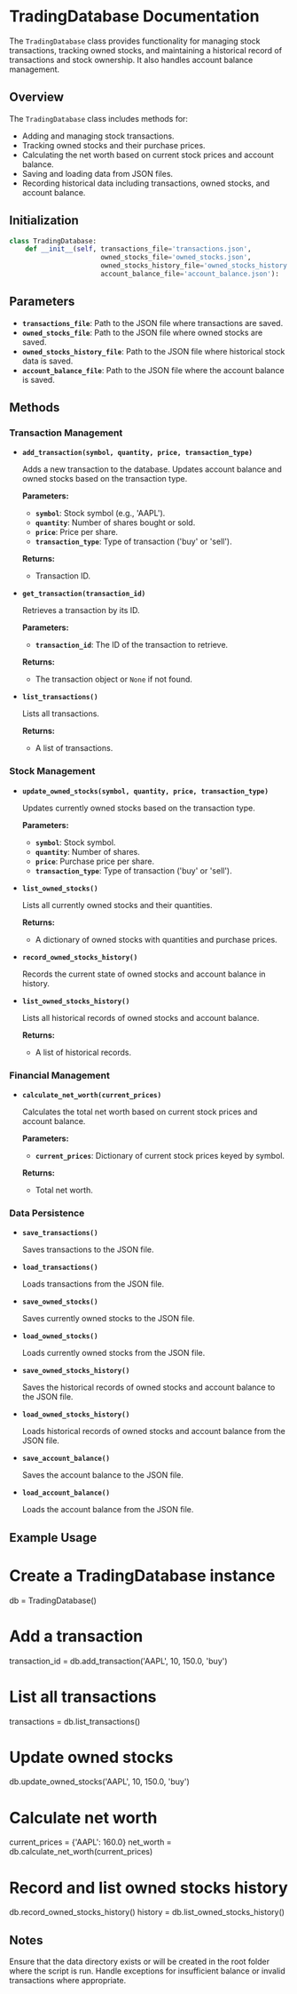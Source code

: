 # TradingDatabase Documentation

The `TradingDatabase` class provides functionality for managing stock transactions, tracking owned stocks, and maintaining a historical record of transactions and stock ownership. It also handles account balance management.

## Overview

The `TradingDatabase` class includes methods for:
- Adding and managing stock transactions.
- Tracking owned stocks and their purchase prices.
- Calculating the net worth based on current stock prices and account balance.
- Saving and loading data from JSON files.
- Recording historical data including transactions, owned stocks, and account balance.

## Initialization

```python
class TradingDatabase:
    def __init__(self, transactions_file='transactions.json', 
                       owned_stocks_file='owned_stocks.json',
                       owned_stocks_history_file='owned_stocks_history.json',
                       account_balance_file='account_balance.json'):
```

## Parameters

- **`transactions_file`**: Path to the JSON file where transactions are saved.
- **`owned_stocks_file`**: Path to the JSON file where owned stocks are saved.
- **`owned_stocks_history_file`**: Path to the JSON file where historical stock data is saved.
- **`account_balance_file`**: Path to the JSON file where the account balance is saved.

## Methods

### Transaction Management

- **`add_transaction(symbol, quantity, price, transaction_type)`**

  Adds a new transaction to the database. Updates account balance and owned stocks based on the transaction type.

  **Parameters:**
  - **`symbol`**: Stock symbol (e.g., 'AAPL').
  - **`quantity`**: Number of shares bought or sold.
  - **`price`**: Price per share.
  - **`transaction_type`**: Type of transaction ('buy' or 'sell').

  **Returns:**
  - Transaction ID.

- **`get_transaction(transaction_id)`**

  Retrieves a transaction by its ID.

  **Parameters:**
  - **`transaction_id`**: The ID of the transaction to retrieve.

  **Returns:**
  - The transaction object or `None` if not found.

- **`list_transactions()`**

  Lists all transactions.

  **Returns:**
  - A list of transactions.

### Stock Management

- **`update_owned_stocks(symbol, quantity, price, transaction_type)`**

  Updates currently owned stocks based on the transaction type.

  **Parameters:**
  - **`symbol`**: Stock symbol.
  - **`quantity`**: Number of shares.
  - **`price`**: Purchase price per share.
  - **`transaction_type`**: Type of transaction ('buy' or 'sell').

- **`list_owned_stocks()`**

  Lists all currently owned stocks and their quantities.

  **Returns:**
  - A dictionary of owned stocks with quantities and purchase prices.

- **`record_owned_stocks_history()`**

  Records the current state of owned stocks and account balance in history.

- **`list_owned_stocks_history()`**

  Lists all historical records of owned stocks and account balance.

  **Returns:**
  - A list of historical records.

### Financial Management

- **`calculate_net_worth(current_prices)`**

  Calculates the total net worth based on current stock prices and account balance.

  **Parameters:**
  - **`current_prices`**: Dictionary of current stock prices keyed by symbol.

  **Returns:**
  - Total net worth.

### Data Persistence

- **`save_transactions()`**

  Saves transactions to the JSON file.

- **`load_transactions()`**

  Loads transactions from the JSON file.

- **`save_owned_stocks()`**

  Saves currently owned stocks to the JSON file.

- **`load_owned_stocks()`**

  Loads currently owned stocks from the JSON file.

- **`save_owned_stocks_history()`**

  Saves the historical records of owned stocks and account balance to the JSON file.

- **`load_owned_stocks_history()`**

  Loads historical records of owned stocks and account balance from the JSON file.

- **`save_account_balance()`**

  Saves the account balance to the JSON file.

- **`load_account_balance()`**

  Loads the account balance from the JSON file.

## Example Usage

# Create a TradingDatabase instance
db = TradingDatabase()

# Add a transaction
transaction_id = db.add_transaction('AAPL', 10, 150.0, 'buy')

# List all transactions
transactions = db.list_transactions()

# Update owned stocks
db.update_owned_stocks('AAPL', 10, 150.0, 'buy')

# Calculate net worth
current_prices = {'AAPL': 160.0}
net_worth = db.calculate_net_worth(current_prices)

# Record and list owned stocks history
db.record_owned_stocks_history()
history = db.list_owned_stocks_history()

## Notes
Ensure that the data directory exists or will be created in the root folder where the script is run.
Handle exceptions for insufficient balance or invalid transactions where appropriate.